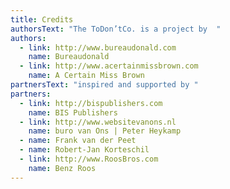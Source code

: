 ```yaml
---
title: Credits
authorsText: "The ToDon’tCo. is a project by  "
authors:
  - link: http://www.bureaudonald.com
    name: Bureaudonald
  - link: http://www.acertainmissbrown.com
    name: A Certain Miss Brown
partnersText: "inspired and supported by "
partners:
  - link: http://bispublishers.com
    name: BIS Publishers
  - link: http://www.websitevanons.nl
    name: buro van Ons | Peter Heykamp
  - name: Frank van der Peet
  - name: Robert-Jan Korteschil
  - link: http://www.RoosBros.com
    name: Benz Roos
---
```

